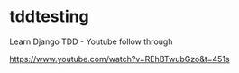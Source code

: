 # tddtesting

Learn Django TDD - Youtube follow through

https://www.youtube.com/watch?v=REhBTwubGzo&t=451s
